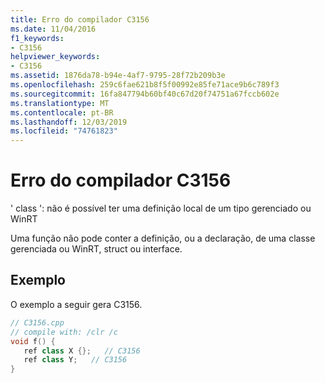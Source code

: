 ```yaml
---
title: Erro do compilador C3156
ms.date: 11/04/2016
f1_keywords:
- C3156
helpviewer_keywords:
- C3156
ms.assetid: 1876da78-b94e-4af7-9795-28f72b209b3e
ms.openlocfilehash: 259c6fae621b8f5f00992e85fe71ace9b6c789f3
ms.sourcegitcommit: 16fa847794b60bf40c67d20f74751a67fccb602e
ms.translationtype: MT
ms.contentlocale: pt-BR
ms.lasthandoff: 12/03/2019
ms.locfileid: "74761823"
---
```

# <a name="compiler-error-c3156"></a>Erro do compilador C3156

' class ': não é possível ter uma definição local de um tipo gerenciado ou WinRT

Uma função não pode conter a definição, ou a declaração, de uma classe gerenciada ou WinRT, struct ou interface.

## <a name="example"></a>Exemplo

O exemplo a seguir gera C3156.

```cpp
// C3156.cpp
// compile with: /clr /c
void f() {
   ref class X {};   // C3156
   ref class Y;   // C3156
}
```
